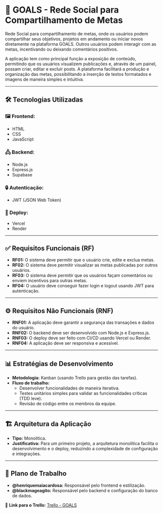 # 🎯 GOALS - Rede Social para Compartilhamento de Metas

Rede Social para compartilhamento de metas, onde os usuários podem compartilhar seus objetivos, projetos em andamento ou iniciar novos diretamente na plataforma GOALS. Outros usuários podem interagir com as metas, incentivando ou deixando comentários positivos.

A aplicação tem como principal função a exposição de conteúdo, permitindo que os usuários visualizem publicações e, através de um painel, possam criar, editar e excluir posts. A plataforma facilitará a produção e organização das metas, possibilitando a inserção de textos formatados e imagens de maneira simples e intuitiva.

---

## 🛠️ Tecnologias Utilizadas

### 🖼️ Frontend:

- HTML
- CSS
- JavaScript

### 🖧 Backend:

- Node.js
- Express.js
- Supabase

### 🔒 Autenticação:

- JWT (JSON Web Token)

### 🚀 Deploy:

- Vercel
- Render

---

## ✅ Requisitos Funcionais (RF)

- **RF01:** O sistema deve permitir que o usuário crie, edite e exclua metas.
- **RF02:** O sistema deve permitir visualizar as metas publicadas por outros usuários.
- **RF03:** O sistema deve permitir que os usuários façam comentários ou enviem incentivos para outras metas.
- **RF04:** O usuário deve conseguir fazer login e logout usando JWT para autenticação.

---

## ⚙️ Requisitos Não Funcionais (RNF)

- **RNF01:** A aplicação deve garantir a segurança das transações e dados do usuário.
- **RNF02:** O backend deve ser desenvolvido com Node.js e Express.js.
- **RNF03:** O deploy deve ser feito com CI/CD usando Vercel ou Render.
- **RNF04:** A aplicação deve ser responsiva e acessível.

---

## 📊 Estratégias de Desenvolvimento

- **Metodologia:** Kanban (usando Trello para gestão das tarefas).
- **Fluxo de trabalho:**
  - Desenvolver funcionalidades de maneira iterativa.
  - Testes unitários simples para validar as funcionalidades críticas (TDD leve).
  - Revisão de código entre os membros da equipe.

---

## 🏗️ Arquitetura da Aplicação

- **Tipo:** Monolítica.
- **Justificativa:** Para um primeiro projeto, a arquitetura monolítica facilita o desenvolvimento e o deploy, reduzindo a complexidade de configuração e integrações.

---

## 🔧 Plano de Trabalho

- **@henriquemaiacardosa:** Responsável pelo frontend e estilização.
- **@blackmageagito:** Responsável pelo backend e configuração do banco de dados.

🔗 **Link para o Trello:** [Trello - GOALS](https://trello.com/invite/b/66ea0777db4c11b882773f4e/ATTIe0a1b6088cc27ead371c78c8edca75c19F8C88F3/programacao-web-aplicacao-goals)

